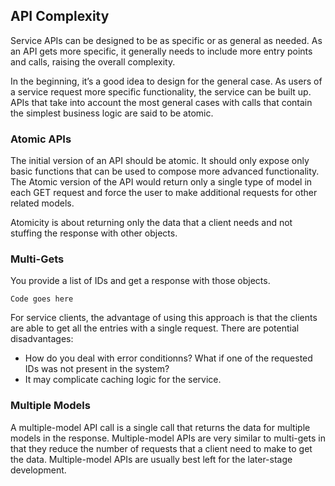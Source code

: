 ## API Complexity

Service APIs can be designed to be as specific or as general as needed. As an API gets
more specific, it generally needs to include more entry points and calls, raising the
overall complexity.

In the beginning, it’s a good idea to design for the general case. As
users of a service request more specific functionality, the service can be built up. APIs
that take into account the most general cases with calls that contain the simplest business
logic are said to be atomic.

### Atomic APIs

The initial version of an API should be atomic. It should only expose only basic functions that
can be used to compose more advanced functionality. The Atomic version of the API would return only
a single type of model in each GET request and force the user to make additional requests for other
related models.

Atomicity is about returning only the data that a client needs and not stuffing the response with
other objects.

### Multi-Gets

You provide a list of IDs and get a response with those objects.

```
Code goes here
```

For service clients, the advantage of using this approach is that the clients are able to get all
the entries with a single request.
There are potential disadvantages:
- How do you deal with error conditionns? What if one of the requested IDs was not present in the system?
- It may complicate caching logic for the service.

### Multiple Models

A multiple-model API call is a single call that returns the data for multiple models in the response.
Multiple-model APIs are very similar to multi-gets in that they reduce the number of requests that a 
client need to make to get the data.
Multiple-model APIs are usually best left for the later-stage development.
